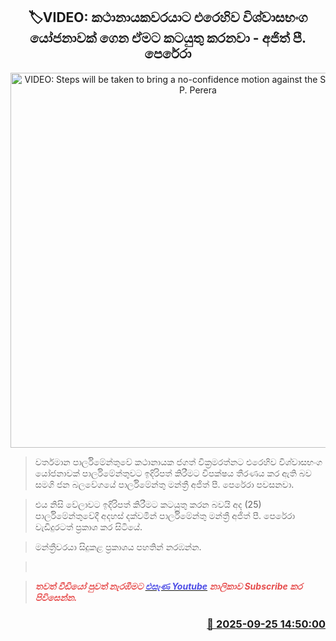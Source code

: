 <p align='center'><b><h2 align='center' title='VIDEO: Steps will be taken to bring a no-confidence motion against the Speaker - Ajith P. Perera'>🏷VIDEO: කථානායකවරයාට එරෙහිව විශ්වාසභංග යෝජනාවක් ගෙන ඒමට කටයුතු කරනවා - අජිත් පී. පෙරේරා</h2></b></p>
<p align='center'><img src='https://helakuru.sgp1.cdn.digitaloceanspaces.com/esana/images/lib/ajith-p-perera-video-o.jpg' width='600' alt='VIDEO: Steps will be taken to bring a no-confidence motion against the Speaker - Ajith P. Perera'></p>

> වර්තමාන පාර්ලිමේන්තුවේ කථානායක ජගත් වික්‍රමරත්නට එරෙහිව විශ්වාසභංග යෝජනාවක් පාර්ලිමේන්තුවට ඉදිරිපත් කිරීමට විපක්ෂය තීරණය කර ඇති බව සමගි ජන බලවේගයේ පාර්ලිමේන්තු මන්ත්‍රී අජිත් පී. පෙරේරා පවසනවා.

> එය නිසි වේලාවට ඉදිරිපත් කිරීමට කටයුතු කරන බවයි අද (25) පාර්ලිමේන්තුවේදී අදහස් දක්වමින් පාර්ලිමේන්තු මන්ත්‍රී අජිත් පී. පෙරේරා වැඩිදුරටත් ප්‍රකාශ කර සිටියේ.

> මන්ත්‍රීවරයා සිදුකළ ප්‍රකාශය පහතින් නරඹන්න.

>  

> <span style='color:#e64d4d'><em><strong>තවත් වීඩියෝ පුවත් නැරඹීමට </strong></em></span><a href='https://youtube.com/@esanamedia?si=UZCWEZmqFcpzlvdV'><span style='color:#4d4de6'><em><strong>එසැණ Youtube</strong></em></span></a><span style='color:#e64d4d'><em><strong> නාලිකාව Subscribe කර පිවිසෙන්න.</strong></em></span>



<h3 align='right'><a href='https://www.helakuru.lk/esana/p/113964/'>📅 2025-09-25 14:50:00</a></h3>
